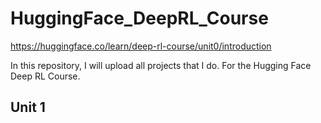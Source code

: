 # HuggingFace_DeepRL_Course
https://huggingface.co/learn/deep-rl-course/unit0/introduction

In this repository, I will upload all projects that I do. For the Hugging Face Deep RL Course.

## Unit 1

